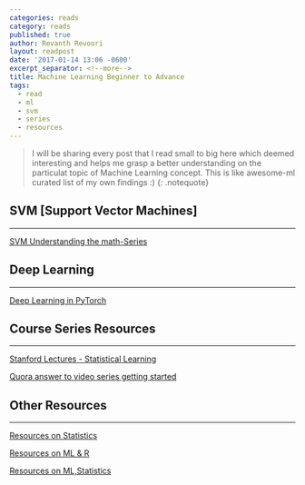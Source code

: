 ```yaml
---
categories: reads
category: reads
published: true
author: Revanth Revoori
layout: readpost
date: '2017-01-14 13:06 -0600'
excerpt_separator: <!--more-->
title: Machine Learning Beginner to Advance
tags:
  - read
  - ml
  - svm
  - series
  - resources
---
```

> I will be sharing every post that I read small to big here which deemed interesting and helps me grasp a better understanding on the particulat topic of Machine Learning concept.
This is like awesome-ml curated list of my own findings :)
{: .notequote}

## SVM [Support Vector Machines]
--------------------------------

<a class="embedly-card" href="http://www.svm-tutorial.com/2016/09/convex-functions/">SVM Understanding the math-Series  <i class="fa fa-external-link"></i></a>

## Deep Learning
----------------

<a class="embedly-card" href="https://iamtrask.github.io/2017/01/15/pytorch-tutorial/">Deep Learning in PyTorch  <i class="fa fa-external-link"></i></a>

## Course Series Resources
--------------------------

<a class="embedly-card" href="https://lagunita.stanford.edu/courses/HumanitiesSciences/StatLearning/Winter2016/info">Stanford Lectures - Statistical Learning  <i class="fa fa-external-link"></i></a>

<a class="embedly-card" href="https://www.quora.com/What-is-the-best-MOOC-to-get-started-in-Machine-Learning/answer/Xavier-Amatriain?srid=3cks">Quora answer to video series getting started  <i class="fa fa-external-link"></i></a>

## __Other Resources__
-----------------------

<a class="embedly-card" href="http://simplystatistics.org/archive/">Resources on Statistics  <i class="fa fa-external-link"></i></a>

<a class="embedly-card" href="https://www.r-bloggers.com/in-depth-introduction-to-machine-learning-in-15-hours-of-expert-videos/">Resources on ML & R  <i class="fa fa-external-link"></i></a>

<a class="embedly-card" href="https://www.analyticsvidhya.com/blog/2016/02/free-read-books-statistics-mathematics-data-science/">Resources on ML,Statistics  <i class="fa fa-external-link"></i></a>
